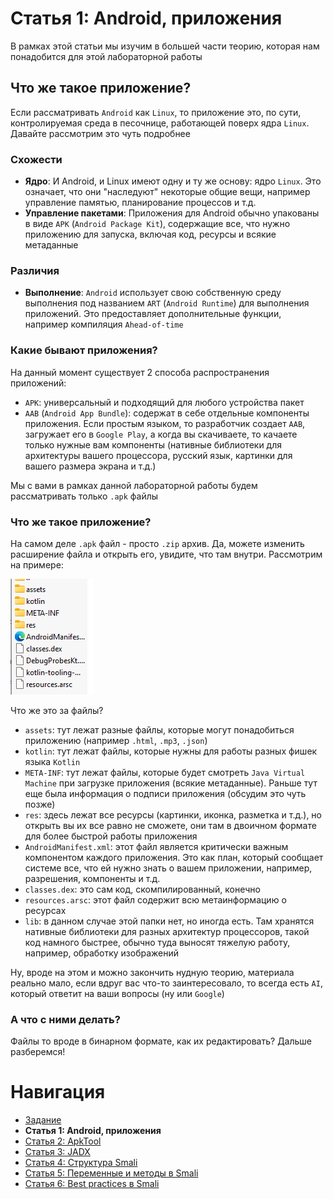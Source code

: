 # Статья 1: Android, приложения

В рамках этой статьи мы изучим в большей части теорию, которая нам понадобится для этой лабораторной работы

## Что же такое приложение?

Если рассматривать `Android` как `Linux`, то приложение это, по сути, контролируемая среда в песочнице, работающей поверх ядра `Linux`. Давайте рассмотрим это чуть подробнее

### Схожести

- **Ядро**: И Android, и Linux имеют одну и ту же основу: ядро `Linux`. Это означает, что они "наследуют" некоторые общие вещи, например управление памятью, планирование процессов и т.д.
- **Управление пакетами**: Приложения для Android обычно упакованы в виде `APK` (`Android Package Kit`), содержащие все, что нужно приложению для запуска, включая код, ресурсы и всякие метаданные

### Различия

- **Выполнение**: `Android` использует свою собственную среду выполнения под названием `ART` (`Android Runtime`) для выполнения приложений. Это предоставляет дополнительные функции, например компиляция `Ahead-of-time`

### Какие бывают приложения?

На данный момент существует 2 способа распространения приложений:
- `APK`: универсальный и подходящий для любого устройства пакет
- `AAB` (`Android App Bundle`): содержат в себе отдельные компоненты приложения. Если простым языком, то разработчик создает `AAB`, загружает его в `Google Play`, а когда вы скачиваете, то качаете только нужные вам компоненты (нативные библиотеки для архитектуры вашего процессора, русский язык, картинки для вашего размера экрана и т.д.)

Мы с вами в рамках данной лабораторной работы будем рассматривать только `.apk` файлы

### Что же такое приложение?

На самом деле `.apk` файл - просто `.zip` архив. Да, можете изменить расширение файла и открыть его, увидите, что там внутри. Рассмотрим на примере:

<img src="../assets/images/1.png" />

Что же это за файлы?
- `assets`: тут лежат разные файлы, которые могут понадобиться приложению (например `.html`, `.mp3`, `.json`)
- `kotlin`: тут лежат файлы, которые нужны для работы разных фишек языка `Kotlin`
- `META-INF`: тут лежат файлы, которые будет смотреть `Java Virtual Machine` при загрузке приложения (всякие метаданные). Раньше тут еще была информация о подписи приложения (обсудим это чуть позже)
- `res`: здесь лежат все ресурсы (картинки, иконка, разметка и т.д.), но открыть вы их все равно не сможете, они там в двоичном формате для более быстрой работы приложения
- `AndroidManifest.xml`: этот файл является критически важным компонентом каждого приложения. Это как план, который сообщает системе все, что ей нужно знать о вашем приложении, например, разрешения, компоненты и т.д.
- `classes.dex`: это сам код, скомпилированный, конечно
- `resources.arsc`: этот файл содержит всю метаинформацию о ресурсах
- `lib`: в данном случае этой папки нет, но иногда есть. Там хранятся нативные библиотеки для разных архитектур процессоров, такой код намного быстрее, обычно туда выносят тяжелую работу, например, обработку изображений

Ну, вроде на этом и можно закончить нудную теорию, материала реально мало, если вдруг вас что-то заинтересовало, то всегда есть `AI`, который ответит на ваши вопросы (ну или `Google`)

### А что с ними делать?

Файлы то вроде в бинарном формате, как их редактировать? Дальше разберемся!

# Навигация

- [Задание](../README.md)
- **Статья 1: Android, приложения**
- [Статья 2: ApkTool](./APKTOOL.md)
- [Статья 3: JADX](./JADX.md)
- [Статья 4: Структура Smali](./SMALI-STRUCTURE.md)
- [Статья 5: Переменные и методы в Smali](./SMALI-VARS-METHODS.md)
- [Статья 6: Best practices в Smali](./SMALI-BEST-PRACTICES.md)